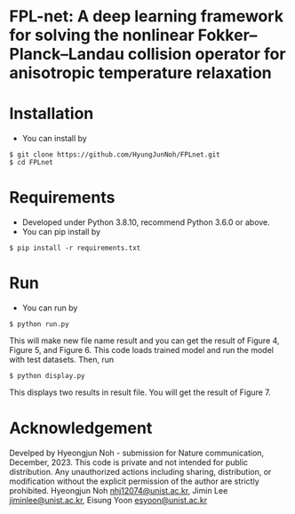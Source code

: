 # FPL-net: A deep learning framework for solving the nonlinear Fokker–Planck–Landau collision operator for anisotropic temperature relaxation

# Installation
- You can install by
```
$ git clone https://github.com/HyungJunNoh/FPLnet.git
$ cd FPLnet
```

# Requirements
- Developed under Python 3.8.10, recommend Python 3.6.0 or above. 
- You can pip install by
```
$ pip install -r requirements.txt
```

# Run
- You can run by
```
$ python run.py
```
This will make new file name result and you can get the result of Figure 4, Figure 5, and Figure 6.
This code loads trained model and run the model with test datasets.
Then, run
```
$ python display.py
```
This displays two results in result file. You will get the result of Figure 7.

# Acknowledgement
 Develped by Hyeongjun Noh - submission for Nature communication, December, 2023.
 This code is private and not intended for public distribution. 
 Any unauthorized actions including sharing, distribution, or modification without the explicit permission of the author are strictly prohibited.
 Hyeongjun Noh nhj12074@unist.ac.kr, Jimin Lee jiminlee@unist.ac.kr, Eisung Yoon esyoon@unist.ac.kr

